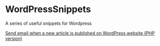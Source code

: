 # WordPressSnippets
A series of useful snippets for Wordpress

[Send email when a new article is published on WordPress website (PHP version)](sendEmailOnNewPost.php)